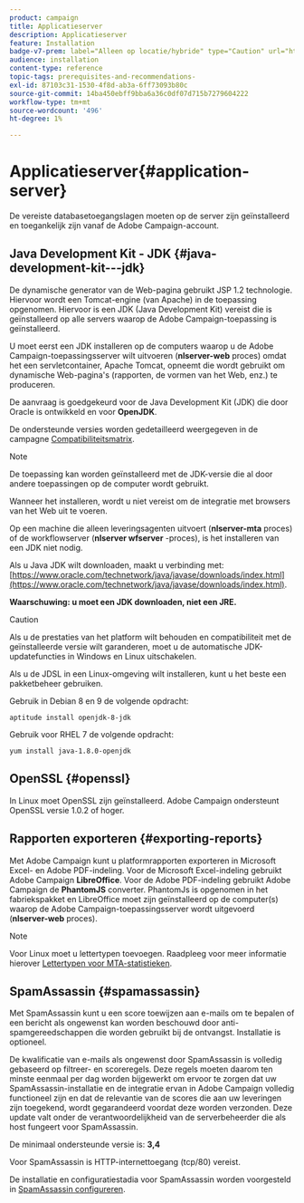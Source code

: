 ```yaml
---
product: campaign
title: Applicatieserver
description: Applicatieserver
feature: Installation
badge-v7-prem: label="Alleen op locatie/hybride" type="Caution" url="https://experienceleague.adobe.com/docs/campaign-classic/using/installing-campaign-classic/architecture-and-hosting-models/hosting-models-lp/hosting-models.html?lang=nl" tooltip="Alleen van toepassing op on-premise en hybride implementaties"
audience: installation
content-type: reference
topic-tags: prerequisites-and-recommendations-
exl-id: 87103c31-1530-4f8d-ab3a-6ff73093b80c
source-git-commit: 14ba450ebff9bba6a36c0df07d715b7279604222
workflow-type: tm+mt
source-wordcount: '496'
ht-degree: 1%

---
```


# Applicatieserver{#application-server}



De vereiste databasetoegangslagen moeten op de server zijn geïnstalleerd en toegankelijk zijn vanaf de Adobe Campaign-account.

## Java Development Kit - JDK {#java-development-kit---jdk}

De dynamische generator van de Web-pagina gebruikt JSP 1.2 technologie. Hiervoor wordt een Tomcat-engine (van Apache) in de toepassing opgenomen. Hiervoor is een JDK (Java Development Kit) vereist die is geïnstalleerd op alle servers waarop de Adobe Campaign-toepassing is geïnstalleerd.

U moet eerst een JDK installeren op de computers waarop u de Adobe Campaign-toepassingsserver wilt uitvoeren (**nlserver-web** proces) omdat het een servletcontainer, Apache Tomcat, opneemt die wordt gebruikt om dynamische Web-pagina&#39;s (rapporten, de vormen van het Web, enz.) te produceren.

De aanvraag is goedgekeurd voor de Java Development Kit (JDK) die door Oracle is ontwikkeld en voor **OpenJDK**.

De ondersteunde versies worden gedetailleerd weergegeven in de campagne [Compatibiliteitsmatrix](../../rn/using/compatibility-matrix.md).

>[!NOTE]
>
>De toepassing kan worden geïnstalleerd met de JDK-versie die al door andere toepassingen op de computer wordt gebruikt.
>  
>Wanneer het installeren, wordt u niet vereist om de integratie met browsers van het Web uit te voeren.
>
>Op een machine die alleen leveringsagenten uitvoert (**nlserver-mta** proces) of de workflowserver (**nlserver wfserver** -proces), is het installeren van een JDK niet nodig.

Als u Java JDK wilt downloaden, maakt u verbinding met: [https://www.oracle.com/technetwork/java/javase/downloads/index.html](https://www.oracle.com/technetwork/java/javase/downloads/index.html).

**Waarschuwing: u moet een JDK downloaden, niet een JRE.**

>[!CAUTION]
>
>Als u de prestaties van het platform wilt behouden en compatibiliteit met de geïnstalleerde versie wilt garanderen, moet u de automatische JDK-updatefuncties in Windows en Linux uitschakelen.

Als u de JDSL in een Linux-omgeving wilt installeren, kunt u het beste een pakketbeheer gebruiken.

Gebruik in Debian 8 en 9 de volgende opdracht:

```
aptitude install openjdk-8-jdk
```

Gebruik voor RHEL 7 de volgende opdracht:

```
yum install java-1.8.0-openjdk
```

## OpenSSL {#openssl}

In Linux moet OpenSSL zijn geïnstalleerd. Adobe Campaign ondersteunt OpenSSL versie 1.0.2 of hoger.

## Rapporten exporteren {#exporting-reports}

Met Adobe Campaign kunt u platformrapporten exporteren in Microsoft Excel- en Adobe PDF-indeling. Voor de Microsoft Excel-indeling gebruikt Adobe Campaign **LibreOffice**. Voor de Adobe PDF-indeling gebruikt Adobe Campaign de **PhantomJS** converter. PhantomJs is opgenomen in het fabriekspakket en LibreOffice moet zijn geïnstalleerd op de computer(s) waarop de Adobe Campaign-toepassingsserver wordt uitgevoerd (**nlserver-web** proces).

>[!NOTE]
>
>Voor Linux moet u lettertypen toevoegen. Raadpleeg voor meer informatie hierover [Lettertypen voor MTA-statistieken](../../installation/using/prerequisites-of-campaign-installation-in-linux.md#fonts-for-mta-statistics).

## SpamAssassin {#spamassassin}

Met SpamAssassin kunt u een score toewijzen aan e-mails om te bepalen of een bericht als ongewenst kan worden beschouwd door anti-spamgereedschappen die worden gebruikt bij de ontvangst. Installatie is optioneel.

De kwalificatie van e-mails als ongewenst door SpamAssassin is volledig gebaseerd op filtreer- en scoreregels. Deze regels moeten daarom ten minste eenmaal per dag worden bijgewerkt om ervoor te zorgen dat uw SpamAssassin-installatie en de integratie ervan in Adobe Campaign volledig functioneel zijn en dat de relevantie van de scores die aan uw leveringen zijn toegekend, wordt gegarandeerd voordat deze worden verzonden. Deze update valt onder de verantwoordelijkheid van de serverbeheerder die als host fungeert voor SpamAssassin.

De minimaal ondersteunde versie is: **3,4**

Voor SpamAssassin is HTTP-internettoegang (tcp/80) vereist.

De installatie en configuratiestadia voor SpamAssassin worden voorgesteld in [SpamAssassin configureren](../../installation/using/configuring-spamassassin.md).
